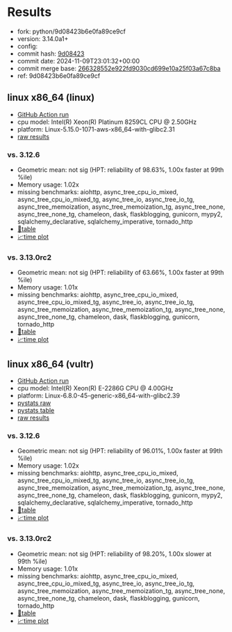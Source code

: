 # Results

- fork: python/9d08423b6e0fa89ce9cf
- version: 3.14.0a1+
- config: 
- commit hash: [9d08423](https://github.com/python/cpython/commit/9d08423)
- commit date: 2024-11-09T23:01:32+00:00
- commit merge base: [266328552e922fd9030cd699e10a25f03a67c8ba](https://github.com/python/cpython/commit/266328552e922fd9030cd699e10a25f03a67c8ba)
- ref: 9d08423b6e0fa89ce9cf

## linux x86_64 (linux)

- [GitHub Action run](https://github.com/facebookexperimental/free-threading-benchmarking/actions/runs/11760507472)
- cpu model: Intel(R) Xeon(R) Platinum 8259CL CPU @ 2.50GHz
- platform: Linux-5.15.0-1071-aws-x86_64-with-glibc2.31
- [raw results](bm-20241109-linux-x86_64-python-9d08423b6e0fa89ce9cf-3.14.0a1%2B-9d08423.json)

### vs. 3.12.6

- Geometric mean: not sig (HPT: reliability of 98.63%, 1.00x faster at 99th %ile)
- Memory usage: 1.02x
- missing benchmarks: aiohttp, async_tree_cpu_io_mixed, async_tree_cpu_io_mixed_tg, async_tree_io, async_tree_io_tg, async_tree_memoization, async_tree_memoization_tg, async_tree_none, async_tree_none_tg, chameleon, dask, flaskblogging, gunicorn, mypy2, sqlalchemy_declarative, sqlalchemy_imperative, tornado_http
- [📄table](bm-20241109-linux-x86_64-python-9d08423b6e0fa89ce9cf-3.14.0a1%2B-9d08423-vs-3.12.6.md)
- [📈time plot](bm-20241109-linux-x86_64-python-9d08423b6e0fa89ce9cf-3.14.0a1%2B-9d08423-vs-3.12.6.svg)

### vs. 3.13.0rc2

- Geometric mean: not sig (HPT: reliability of 63.66%, 1.00x faster at 99th %ile)
- Memory usage: 1.01x
- missing benchmarks: aiohttp, async_tree_cpu_io_mixed, async_tree_cpu_io_mixed_tg, async_tree_io, async_tree_io_tg, async_tree_memoization, async_tree_memoization_tg, async_tree_none, async_tree_none_tg, chameleon, dask, flaskblogging, gunicorn, tornado_http
- [📄table](bm-20241109-linux-x86_64-python-9d08423b6e0fa89ce9cf-3.14.0a1%2B-9d08423-vs-3.13.0rc2.md)
- [📈time plot](bm-20241109-linux-x86_64-python-9d08423b6e0fa89ce9cf-3.14.0a1%2B-9d08423-vs-3.13.0rc2.svg)

## linux x86_64 (vultr)

- [GitHub Action run](https://github.com/facebookexperimental/free-threading-benchmarking/actions/runs/11760507472)
- cpu model: Intel(R) Xeon(R) E-2286G CPU @ 4.00GHz
- platform: Linux-6.8.0-45-generic-x86_64-with-glibc2.39
- [pystats raw](bm-20241109-vultr-x86_64-python-9d08423b6e0fa89ce9cf-3.14.0a1%2B-9d08423-pystats.json)
- [pystats table](bm-20241109-vultr-x86_64-python-9d08423b6e0fa89ce9cf-3.14.0a1%2B-9d08423-pystats.md)
- [raw results](bm-20241109-vultr-x86_64-python-9d08423b6e0fa89ce9cf-3.14.0a1%2B-9d08423.json)

### vs. 3.12.6

- Geometric mean: not sig (HPT: reliability of 96.01%, 1.00x faster at 99th %ile)
- Memory usage: 1.02x
- missing benchmarks: aiohttp, async_tree_cpu_io_mixed, async_tree_cpu_io_mixed_tg, async_tree_io, async_tree_io_tg, async_tree_memoization, async_tree_memoization_tg, async_tree_none, async_tree_none_tg, chameleon, dask, flaskblogging, gunicorn, mypy2, sqlalchemy_declarative, sqlalchemy_imperative, tornado_http
- [📄table](bm-20241109-vultr-x86_64-python-9d08423b6e0fa89ce9cf-3.14.0a1%2B-9d08423-vs-3.12.6.md)
- [📈time plot](bm-20241109-vultr-x86_64-python-9d08423b6e0fa89ce9cf-3.14.0a1%2B-9d08423-vs-3.12.6.svg)

### vs. 3.13.0rc2

- Geometric mean: not sig (HPT: reliability of 98.20%, 1.00x slower at 99th %ile)
- Memory usage: 1.01x
- missing benchmarks: aiohttp, async_tree_cpu_io_mixed, async_tree_cpu_io_mixed_tg, async_tree_io, async_tree_io_tg, async_tree_memoization, async_tree_memoization_tg, async_tree_none, async_tree_none_tg, chameleon, dask, flaskblogging, gunicorn, tornado_http
- [📄table](bm-20241109-vultr-x86_64-python-9d08423b6e0fa89ce9cf-3.14.0a1%2B-9d08423-vs-3.13.0rc2.md)
- [📈time plot](bm-20241109-vultr-x86_64-python-9d08423b6e0fa89ce9cf-3.14.0a1%2B-9d08423-vs-3.13.0rc2.svg)

